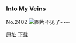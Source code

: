 ### Into My Veins
No.2402
![图片不见了~~~](https://imgs.xkcd.com/comics/into_my_veins.png)

[原址](https://xkcd.com//2402) [下载](https://imgs.xkcd.com/comics/into_my_veins.png)

